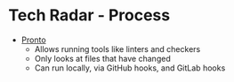 Tech Radar - Process
====================

* [Pronto](https://github.com/mmozuras/pronto)
    * Allows running tools like linters and checkers
    * Only looks at files that have changed
    * Can run locally, via GitHub hooks, and GitLab hooks
